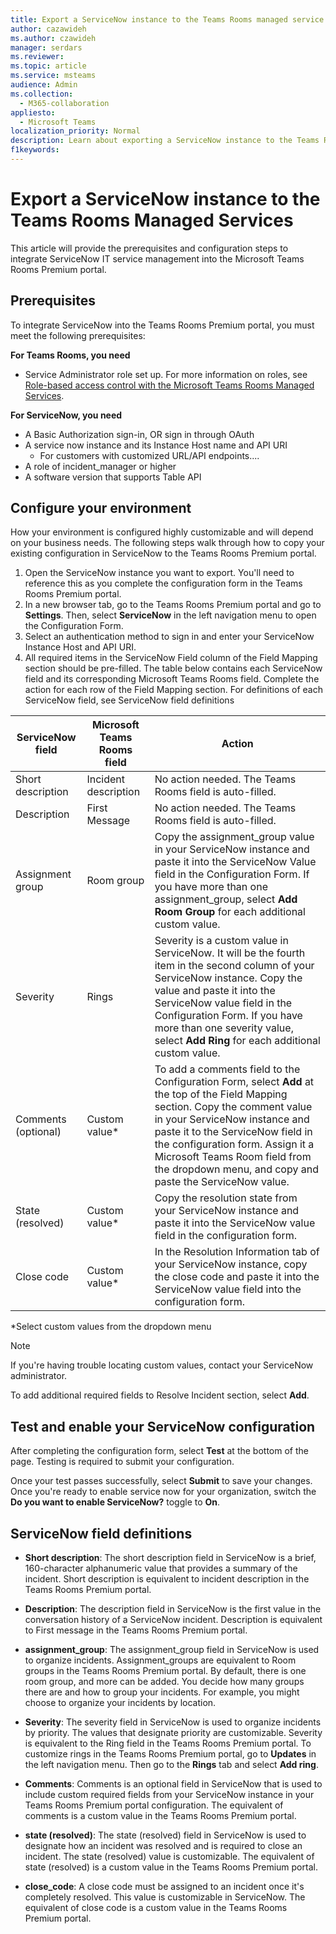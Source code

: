 ```yaml
---
title: Export a ServiceNow instance to the Teams Rooms managed service portal
author: cazawideh
ms.author: czawideh
manager: serdars
ms.reviewer: 
ms.topic: article
ms.service: msteams
audience: Admin
ms.collection: 
  - M365-collaboration
appliesto: 
  - Microsoft Teams
localization_priority: Normal
description: Learn about exporting a ServiceNow instance to the Teams Rooms managed service portal
f1keywords: 
---
```


# Export a ServiceNow instance to the Teams Rooms Managed Services

This article will provide the prerequisites and configuration steps to integrate ServiceNow IT service management into the Microsoft Teams Rooms Premium portal.

## Prerequisites

To integrate ServiceNow into the Teams Rooms Premium portal, you must meet the following prerequisites:

**For Teams Rooms, you need**

- Service Administrator role set up. For more information on roles, see [Role-based access control with the Microsoft Teams Rooms Managed Services](microsoft-teams-rooms-premium-rbac.md).

**For ServiceNow, you need**

- A Basic Authorization sign-in, OR sign in through OAuth
- A service now instance and its Instance Host name and API URI
  - For customers with customized URL/API endpoints....
- A role of incident_manager or higher
- A software version that supports Table API

## Configure your environment

How your environment is configured highly customizable and will depend on your business needs. The following steps walk through how to copy your existing configuration in ServiceNow to the Teams Rooms Premium portal.

1. Open the ServiceNow instance you want to export. You'll need to reference this as you complete the configuration form in the Teams Rooms Premium portal.
2. In a new browser tab, go to the Teams Rooms Premium portal and go to **Settings**. Then, select **ServiceNow** in the left navigation menu to open the Configuration Form.
3. Select an authentication method to sign in and enter your ServiceNow Instance Host and API URI.
4. All required items in the ServiceNow Field column of the Field Mapping section should be pre-filled. The table below contains each ServiceNow field and its corresponding Microsoft Teams Rooms field. Complete the action for each row of the Field Mapping section. For definitions of each ServiceNow field, see ServiceNow field definitions

| **ServiceNow field** | **Microsoft Teams Rooms field** | **Action** |
| --- | --- | --- |
| Short description | Incident description | No action needed. The Teams Rooms field is auto-filled. |
| Description | First Message | No action needed. The Teams Rooms field is auto-filled. |
| Assignment group | Room group | Copy the assignment\_group value in your ServiceNow instance and paste it into the ServiceNow Value field in the Configuration Form. If you have more than one assignment\_group, select **Add Room Group** for each additional custom value. |
| Severity | Rings | Severity is a custom value in ServiceNow. It will be the fourth item in the second column of your ServiceNow instance. Copy the value and paste it into the ServiceNow value field in the Configuration Form. If you have more than one severity value, select **Add Ring** for each additional custom value. |
| Comments (optional) | Custom value* | To add a comments field to the Configuration Form, select **Add** at the top of the Field Mapping section. Copy the comment value in your ServiceNow instance and paste it to the ServiceNow field in the configuration form. Assign it a Microsoft Teams Room field from the dropdown menu, and copy and paste the ServiceNow value. |
| State (resolved) | Custom value* | Copy the resolution state from your ServiceNow instance and paste it into the ServiceNow value field in the configuration form. |
| Close code | Custom value* | In the Resolution Information tab of your ServiceNow instance, copy the close code and paste it into the ServiceNow value field into the configuration form. |

*Select custom values from the dropdown menu

>[!NOTE]
>If you're having trouble locating custom values, contact your ServiceNow administrator.

To add additional required fields to Resolve Incident section, select **Add**.

## Test and enable your ServiceNow configuration

After completing the configuration form, select **Test** at the bottom of the page. Testing is required to submit your configuration.

Once your test passes successfully, select **Submit** to save your changes. Once you're ready to enable service now for your organization, switch the **Do you want to enable ServiceNow?** toggle to **On**.

## ServiceNow field definitions

- **Short description**: The short description field in ServiceNow is a brief, 160-character alphanumeric value that provides a summary of the incident. Short description is equivalent to incident description in the Teams Rooms Premium portal.

- **Description**: The description field in ServiceNow is the first value in the conversation history of a ServiceNow incident. Description is equivalent to First message in the Teams Rooms Premium portal.

- **assignment_group**: The assignment_group field in ServiceNow is used to organize incidents. Assignment_groups are equivalent to Room groups in the Teams Rooms Premium portal. By default, there is one room group, and more can be added. You decide how many groups there are and how to group your incidents. For example, you might choose to organize your incidents by location.

- **Severity**: The severity field in ServiceNow is used to organize incidents by priority. The values that designate priority are customizable. Severity is equivalent to the Ring field in the Teams Rooms Premium portal. To customize rings in the Teams Rooms Premium portal, go to **Updates** in the left navigation menu. Then go to the **Rings** tab and select **Add ring**.

- **Comments**: Comments is an optional field in ServiceNow that is used to include custom required fields from your ServiceNow instance in your Teams Rooms Premium portal configuration. The equivalent of comments is a custom value in the Teams Rooms Premium portal.

- **state (resolved)**: The state (resolved) field in ServiceNow is used to designate how an incident was resolved and is required to close an incident. The state (resolved) value is customizable. The equivalent of state (resolved) is a custom value in the Teams Rooms Premium portal.

- **close_code**: A close code must be assigned to an incident once it's completely resolved. This value is customizable in ServiceNow. The equivalent of close code is a custom value in the Teams Rooms Premium portal.
